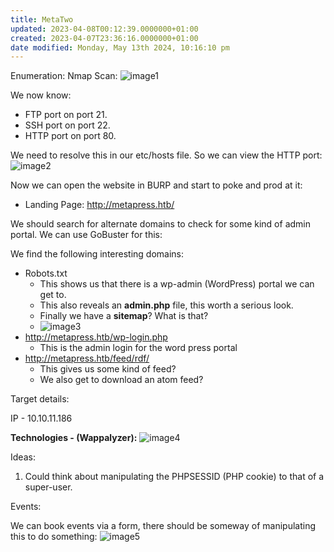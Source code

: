 ```yaml
---
title: MetaTwo
updated: 2023-04-08T00:12:39.0000000+01:00
created: 2023-04-07T23:36:16.0000000+01:00
date modified: Monday, May 13th 2024, 10:16:10 pm
---
```


Enumeration:
Nmap Scan:
![image1](../../../../_resources/image1-49.png)

We now know:

- FTP port on port 21.
- SSH port on port 22.
- HTTP port on port 80.

We need to resolve this in our etc/hosts file. So we can view the HTTP port:
![image2](../../../../_resources/image2-37.png)

Now we can open the website in BURP and start to poke and prod at it:

- Landing Page: <http://metapress.htb/>

We should search for alternate domains to check for some kind of admin portal. We can use GoBuster for this:

We find the following interesting domains:

- Robots.txt
  - This shows us that there is a wp-admin (WordPress) portal we can get to.
  - This also reveals an **admin.php** file, this worth a serious look.
  - Finally we have a **sitemap**? What is that?
  - ![image3](../../../../_resources/image3-30.png)
- <http://metapress.htb/wp-login.php>
  - This is the admin login for the word press portal
- <http://metapress.htb/feed/rdf/>
  - This gives us some kind of feed?
  - We also get to download an atom feed?

Target details:

IP - 10.10.11.186  

**Technologies - (Wappalyzer):**
![image4](../../../../_resources/image4-23.png)

Ideas:

1.  Could think about manipulating the PHPSESSID (PHP cookie) to that of a super-user.

Events:

We can book events via a form, there should be someway of manipulating this to do something:
![image5](../../../../_resources/image5-15.png)

